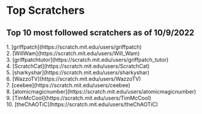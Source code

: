 <h1>Top Scratchers<h2>Top 10 most followed scratchers as of 10/9/2022</h2>1. [griffpatch](https://scratch.mit.edu/users/griffpatch)<br>2. [WillWam](https://scratch.mit.edu/users/Will_Wam)<br>3. [griffpatchtutor](https://scratch.mit.edu/users/griffpatch_tutor)<br>4. [ScratchCat](https://scratch.mit.edu/users/ScratchCat)<br>5. [sharkyshar](https://scratch.mit.edu/users/sharkyshar)<br>6. [WazzoTV](https://scratch.mit.edu/users/WazzoTV)<br>7. [ceebee](https://scratch.mit.edu/users/ceebee)<br>8. [atomicmagicnumber](https://scratch.mit.edu/users/atomicmagicnumber)<br>9. [TimMcCool](https://scratch.mit.edu/users/TimMcCool)<br>10. [theChAOTiC](https://scratch.mit.edu/users/theChAOTiC)